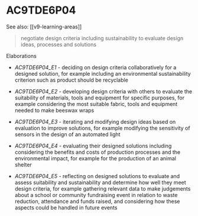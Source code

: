 
# AC9TDE6P04 

See also: [[v9-learning-areas]]

> negotiate design criteria including sustainability to evaluate design ideas, processes and solutions

Elaborations


- _AC9TDE6P04_E1_ - deciding on design criteria collaboratively for a designed solution, for example including an environmental sustainability criterion such as product should be recyclable

- _AC9TDE6P04_E2_ - developing design criteria with others to evaluate the suitability of materials, tools and equipment for specific purposes, for example considering the most suitable fabric, tools and equipment needed to make beeswax wraps

- _AC9TDE6P04_E3_ - iterating and modifying design ideas based on evaluation to improve solutions, for example modifying the sensitivity of sensors in the design of an automated light

- _AC9TDE6P04_E4_ - evaluating their designed solutions including considering the benefits and costs of production processes and the environmental impact, for example for the production of an animal shelter

- _AC9TDE6P04_E5_ - reflecting on designed solutions to evaluate and assess suitability and sustainability and determine how well they meet design criteria, for example gathering relevant data to make judgements about a school or community fundraising event in relation to waste reduction, attendance and funds raised, and considering how these aspects could be handled in future events
